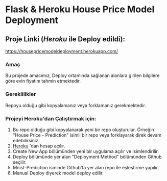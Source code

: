 # Flask & Heroku House Price Model Deployment

## Proje Linki (*Heroku* ile Deploy edildi):

https://housepricemodeldeployment.herokuapp.com/

### Amaç

Bu projede amacımız, Deploy ortamında sağlanan alanlara girilen bilgilere göre evin fiyatını tahmin etmektedir.

### Gereklilikler

Repoyu olduğu gibi kopyalamanız veya forklamanız gerekmektedir.

### Projeyi Heroku'dan Çalıştırmak için:

1. Bu repo olduğu gibi kopyalanarak yeni bir repo oluşturulur. 
   Örneğin "House Price - Prediction" isimli bir repo veya forklayarak direk devam edebilirsiniz.
2. [Heroku](https://www.heroku.com/) 'dan hesap açılır.
3. Create New App bölümünden yeni bir uygulama açılır ve isimlendirilir.
4. Deploy bölümünde yer alan "Deployment Method" bölümünden Github seçilir.
5. Mnist-Prediction isminde Github'ta yer alan repo ile eşleştirme yapılır.
6. Manual Deploy diyerek model deploy edilir.